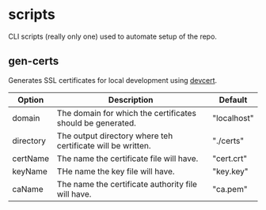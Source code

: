 # scripts

CLI scripts (really only one) used to automate setup of the repo.

## gen-certs

Generates SSL certificates for local development using [devcert](https://github.com/davewasmer/devcert).

| Option    | Description                                                 | Default     |
| --------- | ----------------------------------------------------------- | ----------- |
| domain    | The domain for which the certificates should be generated.  | "localhost" |
| directory | The output directory where teh certificate will be written. | "./certs"   |
| certName  | The name the certificate file will have.                    | "cert.crt"  |
| keyName   | THe name the key file will have.                            | "key.key"   |
| caName    | The name the certificate authority file will have.          | "ca.pem"    |
